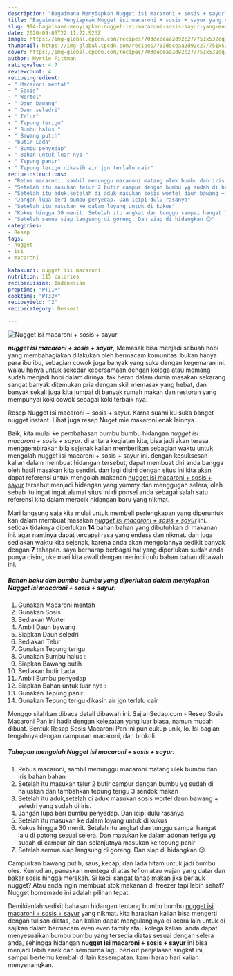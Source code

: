 ```yaml
---
description: "Bagaimana Menyiapkan Nugget isi macaroni + sosis + sayur yang enak"
title: "Bagaimana Menyiapkan Nugget isi macaroni + sosis + sayur yang enak"
slug: 994-bagaimana-menyiapkan-nugget-isi-macaroni-sosis-sayur-yang-enak
date: 2020-09-05T22:11:22.923Z
image: https://img-global.cpcdn.com/recipes/703deceaa2d92c27/751x532cq70/nugget-isi-macaroni-sosis-sayur-foto-resep-utama.jpg
thumbnail: https://img-global.cpcdn.com/recipes/703deceaa2d92c27/751x532cq70/nugget-isi-macaroni-sosis-sayur-foto-resep-utama.jpg
cover: https://img-global.cpcdn.com/recipes/703deceaa2d92c27/751x532cq70/nugget-isi-macaroni-sosis-sayur-foto-resep-utama.jpg
author: Myrtle Pittman
ratingvalue: 4.7
reviewcount: 4
recipeingredient:
- " Macaroni mentah"
- " Sosis"
- " Wortel"
- " Daun bawang"
- " Daun seledri"
- " Telur"
- " Tepung terigu"
- " Bumbu halus "
- " Bawang putih"
- "butir Lada"
- " Bumbu penyedap"
- " Bahan untuk luar nya "
- " Tepung panir"
- " Tepung terigu dikasih air jgn terlalu cair"
recipeinstructions:
- "Rebus macaroni, sambil menunggu macaroni matang ulek bumbu dan iris bahan bahan"
- "Setelah itu masukan telur 2 butir campur dengan bumbu yg sudah di haluskan dan tambahkan tepung terigu 3 sendok makan"
- "Setelah itu aduk,setelah di aduk masukan sosis wortel daun bawang + seledri yang sudah di iris."
- "Jangan lupa beri bumbu penyedap. Dan icipi dulu rasanya"
- "Setelah itu masukan ke dalam loyang untuk di kukus"
- "Kukus hingga 30 menit. Setelah itu angkat dan tunggu sampai hangat lalu di potong sesuai selera. Dan masukan ke dalam adonan terigu yg sudah di campur air dan selanjutnya masukan ke tepung panir"
- "Setelah semua siap langsung di goreng. Dan siap di hidangkan 😉"
categories:
- Resep
tags:
- nugget
- isi
- macaroni

katakunci: nugget isi macaroni 
nutrition: 115 calories
recipecuisine: Indonesian
preptime: "PT11M"
cooktime: "PT32M"
recipeyield: "2"
recipecategory: Dessert

---
```



![Nugget isi macaroni + sosis + sayur](https://img-global.cpcdn.com/recipes/703deceaa2d92c27/751x532cq70/nugget-isi-macaroni-sosis-sayur-foto-resep-utama.jpg)

<b><i>nugget isi macaroni + sosis + sayur</i></b>, Memasak bisa menjadi sebuah hobi yang membahagiakan dilakukan oleh bermacam komunitas. bukan hanya para ibu ibu, sebagian cowok juga banyak yang suka dengan kegemaran ini. walau hanya untuk sekedar kebersamaan dengan kolega atau memang sudah menjadi hobi dalam dirinya. tak heran dalam dunia masakan sekarang sangat banyak ditemukan pria dengan skill memasak yang hebat, dan banyak sekali juga kita jumpai di banyak rumah makan dan restoran yang mempunyai koki cowok sebagai koki terbaik nya.

Resep Nugget isi macaroni + sosis + sayur. Karna suami ku suka banget nugget instant. Lihat juga resep Nuget mie makaroni enak lainnya..

Baik, kita mulai ke pembahasan bumbu bumbu hidangan <i>nugget isi macaroni + sosis + sayur</i>. di antara kegiatan kita, bisa jadi akan terasa menggembirakan bila sejenak kalian memberikan sebagian waktu untuk mengolah nugget isi macaroni + sosis + sayur ini. dengan kesuksesan kalian dalam membuat hidangan tersebut, dapat membuat diri anda bangga oleh hasil masakan kita sendiri. dan lagi disini dengan situs ini kita akan dapat referensi untuk mengolah makanan <u>nugget isi macaroni + sosis + sayur</u> tersebut menjadi hidangan yang yummy dan menggugah selera, oleh sebab itu ingat ingat alamat situs ini di ponsel anda sebagai salah satu referensi kita dalam meracik hidangan baru yang nikmat.


Mari langsung saja kita mulai untuk membeli perlengkapan yang diperuntuk kan dalam membuat masakan <u><i>nugget isi macaroni + sosis + sayur</i></u> ini. setidak tidaknya diperlukan <b>14</b> bahan bahan yang dibutuhkan di makanan ini. agar nantinya dapat tercapai rasa yang endess dan nikmat. dan juga sediakan waktu kita sejenak, karena anda akan mengolahnya sedikit banyak dengan <b>7</b> tahapan. saya berharap berbagai hal yang diperlukan sudah anda punya disini, oke mari kita awali dengan merinci dulu bahan bahan dibawah ini.

<!--inarticleads1-->

##### Bahan baku dan bumbu-bumbu yang diperlukan dalam menyiapkan Nugget isi macaroni + sosis + sayur:

1. Gunakan  Macaroni mentah
1. Gunakan  Sosis
1. Sediakan  Wortel
1. Ambil  Daun bawang
1. Siapkan  Daun seledri
1. Sediakan  Telur
1. Gunakan  Tepung terigu
1. Gunakan  Bumbu halus :
1. Siapkan  Bawang putih
1. Sediakan butir Lada
1. Ambil  Bumbu penyedap
1. Siapkan  Bahan untuk luar nya :
1. Gunakan  Tepung panir
1. Gunakan  Tepung terigu dikasih air jgn terlalu cair


Monggo silahkan dibaca detail dibawah ini. SajianSedap.com - Resep Sosis Macaroni Pan ini hadir dengan kelezatan yang luar biasa, namun mudah dibuat. Bentuk Resep Sosis Macaroni Pan ini pun cukup unik, lo. Isi bagian tengahnya dengan campuran macaroni, dan brokoli. 

<!--inarticleads2-->

##### Tahapan mengolah Nugget isi macaroni + sosis + sayur:

1. Rebus macaroni, sambil menunggu macaroni matang ulek bumbu dan iris bahan bahan
1. Setelah itu masukan telur 2 butir campur dengan bumbu yg sudah di haluskan dan tambahkan tepung terigu 3 sendok makan
1. Setelah itu aduk,setelah di aduk masukan sosis wortel daun bawang + seledri yang sudah di iris.
1. Jangan lupa beri bumbu penyedap. Dan icipi dulu rasanya
1. Setelah itu masukan ke dalam loyang untuk di kukus
1. Kukus hingga 30 menit. Setelah itu angkat dan tunggu sampai hangat lalu di potong sesuai selera. Dan masukan ke dalam adonan terigu yg sudah di campur air dan selanjutnya masukan ke tepung panir
1. Setelah semua siap langsung di goreng. Dan siap di hidangkan 😉


Campurkan bawang putih, saus, kecap, dan lada hitam untuk jadi bumbu oles. Kemudian, panaskan mentega di atas teflon atau wajan yang datar dan bakar sosis hingga merekah. Si kecil sangat lahap makan jika berlauk nugget? Atau anda ingin membuat stok makanan di freezer tapi lebih sehat? Nugget homemade ini adalah pilihan tepat. 

Demikianlah sedikit bahasan hidangan tentang bumbu bumbu <u>nugget isi macaroni + sosis + sayur</u> yang nikmat. kita harapkan kalian bisa mengerti dengan tulisan diatas, dan kalian dapat mengulanginya di acara lain untuk di sajikan dalam bermacam even even family atau kolega kalian. anda dapat menyesuaikan bumbu bumbu yang tersedia diatas sesuai dengan selera anda, sehingga hidangan <b>nugget isi macaroni + sosis + sayur</b> ini bisa menjadi lebih enak dan sempurna lagi. berikut penjelasan singkat ini, sampai bertemu kembali di lain kesempatan. kami harap hari kalian menyenangkan.
